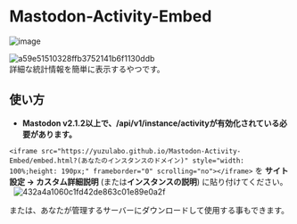 # Mastodon-Activity-Embed
![image](https://user-images.githubusercontent.com/14953122/38094048-af133b7e-33a7-11e8-8e26-ce8003ecb1ed.png)

![a59e51510328ffb3752141b6f1130ddb](https://user-images.githubusercontent.com/14953122/35373826-a17a5a60-01e3-11e8-87ba-d594756b1002.png)   
詳細な統計情報を簡単に表示するやつです。

## 使い方
- **Mastodon v2.1.2以上で、/api/v1/instance/activityが有効化されている必要があります。**

`<iframe src="https://yuzulabo.github.io/Mastodon-Activity-Embed/embed.html?(あなたのインスタンスのドメイン)" style="width: 100%;height: 190px;" frameborder="0" scrolling="no"></iframe>` を **サイト設定 → カスタム詳細説明** (または**インスタンスの説明**) に貼り付けてください。   
![432a4a1060c1fd42de863c01e89e0a2f](https://user-images.githubusercontent.com/14953122/35374007-69183614-01e4-11e8-8bad-3c91d88d7364.png)

または、あなたが管理するサーバーにダウンロードして使用する事もできます。
